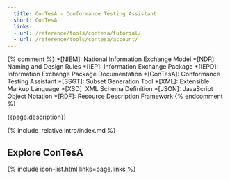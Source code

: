 ```yaml
---
  title: ConTesA - Conformance Testing Assistant
  short: ConTesA
  links:
  - url: /reference/tools/contesa/tutorial/
  - url: /reference/tools/contesa/account/
---
```


{% comment %}
*[NIEM]: National Information Exchange Model
*[NDR]: Naming and Design Rules
*[IEP]: Information Exchange Package
*[IEPD]: Information Exchange Package Documentation
*[ConTesA]: Conformance Testing Assistant
*[SSGT]: Subset Generation Tool
*[XML]: Extensible Markup Language
*[XSD]: XML Schema Definition
*[JSON]: JavaScript Object Notation
*[RDF]: Resource Description Framework
{% endcomment %}

{{page.description}}

{% include_relative intro/index.md %}

## Explore ConTesA

{% include icon-list.html links=page.links %}
